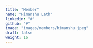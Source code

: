 ```yaml
---
title: "Member"
name: "Himanshu Lath"
linkedin: "#"
github: "#"
image: "images/members/himanshu.jpeg"
draft: false
weight: 16
---
```

